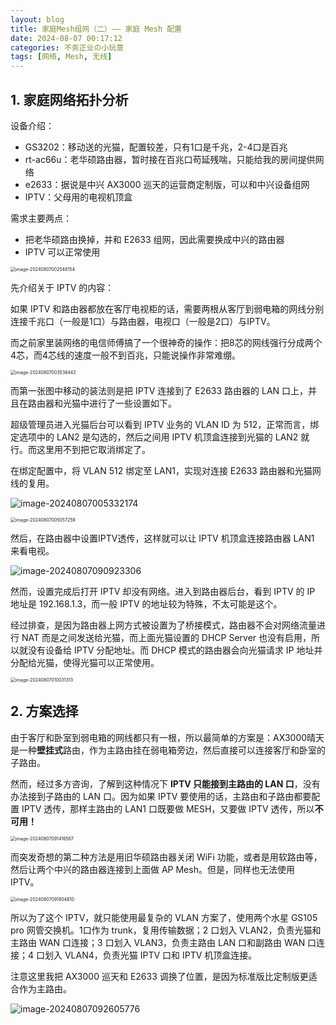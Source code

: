 ```yaml
---
layout: blog
title: 家庭Mesh组网（二）—— 家庭 Mesh 配置
date: 2024-08-07 00:17:12
categories: 不务正业の小玩意
tags: [网络, Mesh, 无线]
---
```


## 1. 家庭网络拓扑分析

设备介绍：

- GS3202：移动送的光猫，配置较差，只有1口是千兆，2-4口是百兆
- rt-ac66u：老华硕路由器，暂时接在百兆口苟延残喘，只能给我的房间提供网络
- e2633：据说是中兴 AX3000 巡天的运营商定制版，可以和中兴设备组网
- IPTV：父母用的电视机顶盒

需求主要两点：

- 把老华硕路由换掉，并和 E2633 组网，因此需要换成中兴的路由器
- IPTV 可以正常使用

<img src="/images/Home-Mesh-2/image-20240807002546154.png" alt="image-20240807002546154" style="zoom: 50%;" />

先介绍关于 IPTV 的内容：

如果 IPTV 和路由器都放在客厅电视柜的话，需要两根从客厅到弱电箱的网线分别连接千兆口（一般是1口）与路由器，电视口（一般是2口）与IPTV。

而之前家里装网络的电信师傅搞了一个很神奇的操作：把8芯的网线强行分成两个4芯，而4芯线的速度一般不到百兆，只能说操作非常难绷。

<img src="/images/Home-Mesh-2/image-20240807003538442.png" alt="image-20240807003538442" style="zoom:50%;" />

而第一张图中移动的装法则是把 IPTV 连接到了 E2633 路由器的 LAN 口上，并且在路由器和光猫中进行了一些设置如下。

超级管理员进入光猫后台可以看到 IPTV 业务的 VLAN ID 为 512，正常而言，绑定选项中的 LAN2 是勾选的，然后之间用 IPTV 机顶盒连接到光猫的 LAN2 就行。而这里用不到把它取消绑定了。

在绑定配置中，将 VLAN 512 绑定至 LAN1，实现对连接 E2633 路由器和光猫网线的复用。

![image-20240807005332174](/images/Home-Mesh-2/image-20240807005332174.png)

<img src="/images/Home-Mesh-2/image-20240807005057259.png" alt="image-20240807005057259" style="zoom:50%;" />

然后，在路由器中设置IPTV透传，这样就可以让 IPTV 机顶盒连接路由器 LAN1 来看电视。

![image-20240807090923306](/images/Home-Mesh-2/image-20240807090923306.png)

然而，设置完成后打开 IPTV 却没有网络。进入到路由器后台，看到 IPTV 的 IP 地址是 192.168.1.3，而一般 IPTV 的地址较为特殊，不太可能是这个。

经过排查，是因为路由器上网方式被设置为了桥接模式，路由器不会对网络流量进行 NAT 而是之间发送给光猫，而上面光猫设置的 DHCP Server 也没有启用，所以就没有设备给 IPTV 分配地址。而 DHCP 模式的路由器会向光猫请求 IP 地址并分配给光猫，使得光猫可以正常使用。

<img src="/images/Home-Mesh-2/image-20240807010031313.png" alt="image-20240807010031313" style="zoom:50%;" />

## 2. 方案选择

由于客厅和卧室到弱电箱的网线都只有一根，所以最简单的方案是：AX3000晴天是一种**壁挂式**路由，作为主路由挂在弱电箱旁边，然后直接可以连接客厅和卧室的子路由。

然而，经过多方咨询，了解到这种情况下 **IPTV 只能接到主路由的 LAN 口**，没有办法接到子路由的 LAN 口。因为如果 IPTV 要使用的话，主路由和子路由都要配置 IPTV 透传，那样主路由的 LAN1 口既要做 MESH，又要做 IPTV 透传，所以**不可用！**

<img src="/images/Home-Mesh-2/image-20240807091416567.png" alt="image-20240807091416567" style="zoom:50%;" />

而突发奇想的第二种方法是用旧华硕路由器关闭 WiFi 功能，或者是用软路由等，然后让两个中兴的路由器连接到上面做 AP Mesh。但是，同样也无法使用 IPTV。

<img src="/images/Home-Mesh-2/image-20240807091804810.png" alt="image-20240807091804810" style="zoom:50%;" />

所以为了这个 IPTV，就只能使用最复杂的 VLAN 方案了，使用两个水星 GS105 pro 网管交换机。1口作为 trunk，复用传输数据；2 口划入 VLAN2，负责光猫和主路由 WAN 口连接；3 口划入 VLAN3，负责主路由 LAN 口和副路由 WAN 口连接；4 口划入 VLAN4，负责光猫 IPTV 口和 IPTV 机顶盒连接。

注意这里我把 AX3000 巡天和 E2633 调换了位置，是因为标准版比定制版更适合作为主路由。

![image-20240807092605776](/images/Home-Mesh-2/image-20240807092605776.png)

